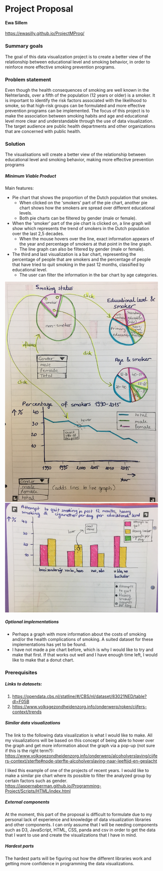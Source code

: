 # Project Proposal
#### Ewa Sillem

 https://ewasilly.github.io/ProjectMProg/

### Summary goals
The goal of this data visualization project is to create a better view of the relationship between educational level and smoking behavior, in order to reinforce more effective smoking prevention programs.

### Problem statement

Even though the health consequences of smoking are well known in the Nehterlands, over a fifth of the population (12 years or older) is a smoker. It is important to identify the risk factors associated with the likelihood to smoke, so that high-risk groups can be formulated and more effective prevention programs can be implemented. The focus of this project is to make the association between smoking habits and age and educational level more clear and understandable through the use of data visualization. The target audience are public health departments and other organizations that are concerned with public health.

### Solution
The visualisations will create a better view of the relationship between educational level and smoking behavior, making more effective prevention programs

##### Minimum Viable Product
Main features:
- Pie chart that shows the proportion of the Dutch population that smokes.
    - When clicked on the 'smokers' part of the pie chart, another pie chart shows how the smokers are spread over different educational levels.
    - Both pie charts can be filtered by gender (male or female).
- When the 'smoker' part of the pie chart is clicked on, a line graph will show which represents the trend of smokers in the Dutch population over the last 2,5 decades.
    - When the mouse hovers over the line, exact information appears of the year and percentage of smokers at that point in the line graph.
    - The line graph can also be filtered by gender (male or female).
- The third and last visualization is a bar chart, representing the percentage of people that are smokers and the percentage of people that have tried to quit smoking in the past 12 months, classified by educational level.
    - The user can filter the information in the bar chart by age categories.

![alt text](doc/image_1.JPG)
![alt text](doc/image_2.JPG)

##### Optional implementations
- Perhaps a graph with more information about the costs of smoking and/or the health complications of smoking. A suited dataset for these implementations has yet to be found.
- I have not made a pie chart before, which is why I would like to try and make that first. If that works out well and I have enough time left, I would like to make that a donut chart.

### Prerequisites
##### Links to datasets:
1. https://opendata.cbs.nl/statline/#/CBS/nl/dataset/83021NED/table?dl=F05B
2. https://www.volksgezondheidenzorg.info/onderwerp/roken/cijfers-context/trends

##### Similar data visualizations
The link to the following data visualization is what I would like to make. All my visualizations will be based on this concept of being able to hover over the graph and get more information about the graph via a pop-up (not sure if this is the right term?):
https://www.volksgezondheidenzorg.info/onderwerp/alcoholverslaving/cijfers-context/sterfte#node-sterfte-alcoholverslaving-naar-leeftijd-en-geslacht

I liked this example of one of the projects of recent years. I would like to make a similar pie chart where its possible to filter the analyzed group by certain factors such as gender.   
https://jaspernaberman.github.io/Programming-Project/Scripts/HTML/index.html

##### External components
At the moment, this part of the proposal is difficult to formulate due to my personal lack of experience and knowledge of data visualization libraries and other components. I can only assume that I will be needing components such as D3, JavaScript, HTML, CSS, panda and csv in order to get the data that I want to use and create the visualizations that I have in mind.

##### Hardest parts
The hardest parts will be figuring out how the different libraries work and getting more confidence in programming the data visualizations.
